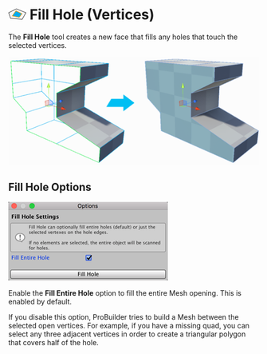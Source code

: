 # ![Fill Hole icon](images/icons/FillHole.png) Fill Hole (Vertices)

The __Fill Hole__ tool creates a new face that fills any holes that touch the selected vertices.

![Create new face from vertices on open edges](images/FillHole_Example.png)



## Fill Hole Options

![Fill Hole options](images/FillHole_props.png)

Enable the __Fill Entire Hole__ option to fill the entire Mesh opening. This is enabled by default.

If you disable this option, ProBuilder tries to build a Mesh between the selected open vertices. For example, if you have a missing quad, you can select any three adjacent vertices in order to create a triangular polygon that covers half of the hole. 

